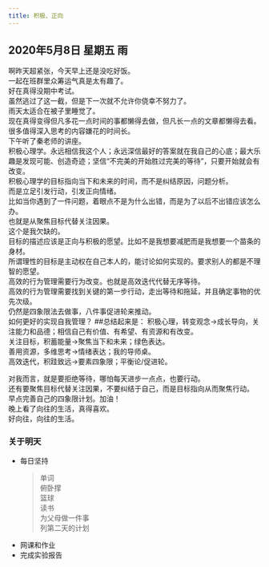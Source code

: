 ```yaml
---
title: 积极、正向
---
```

## 2020年5月8日 星期五 雨
啊昨天超紧张，今天早上还是没吃好饭。  
一起在班群里众筹运气真是太有趣了。  
好在真得没期中考试。  
虽然逃过了这一截，但是下一次就不允许你侥幸不努力了。  
雨天太适合在被子里睡觉了。  
现在真得变得但凡多花一点时间的事都懒得去做，但凡长一点的文章都懒得去看。  
很多值得深入思考的内容嫌花的时间长。  
下午听了秦老师的讲座。  
积极心理学。永远相信我这个人；永远深信最好的答案就在我自己的心底；最大乐趣是发现可能、创造奇迹；坚信“不完美的开始胜过完美的等待”，只要开始就会有改变。  
积极心理学的目标指向当下和未来的时间，而不是纠结原因，问题分析。  
而是立足引发行动，引发正向情绪。  
比如当你遇到了一件问题，着眼点不是为什么出错，而是为了以后不出错应该怎么办。  
也就是从聚焦目标代替关注因果。  
这个是我欠缺的。  
目标的描述应该是正向与积极的愿望。比如不是我想要减肥而是我想要一个苗条的身材。  
所谓理性的目标是主动权在自己本人的，能讨论如何实现的。要求别人的都是不理智的愿望。  
高效的行为管理需要行为改变。也就是高效迭代代替无序等待。  
高效的行为管理需要找到关键的第一步行动，走出等待和拖延，并且确定事物的优先次级。  
仍然是四象限法去做事，八件事促进轮来推动。  
如何更好的实现自我管理？
##总结起来是：
积极心理，转变观念→成长导向，关注能力和品德；相信自己有价值、有希望、有资源和有改变。  
关注目标，积蓄能量→聚焦当下和未来；绿色表达。  
善用资源，多维思考→情绪表达；我的导师桌。  
高效迭代，积跬致远→要素四象限；平衡论/促进轮。  

对我而言，就是要拒绝等待，哪怕每天进步一点点，也要行动。  
还有要聚焦目标代替关注因果，不要纠结于自己，而是目标指向从而聚焦行动。  
早点完善自己的四象限计划。加油！  
晚上看了向往的生活，真得喜欢。  
好向往，向往的生活。  
### 关于明天
* 每日坚持
	> 单词  
	> 俯卧撑  
	> 篮球  
	> 读书  
	> 为父母做一件事  
	> 列第二天的计划  
* 网课和作业  
* 完成实验报告  